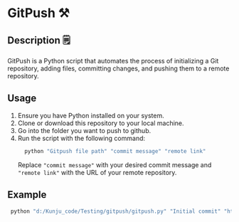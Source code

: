 # GitPush ⚒️

## Description 🗒️
GitPush is a Python script that automates the process of initializing a Git repository, adding files, committing changes, and pushing them to a remote repository.

## Usage
1. Ensure you have Python installed on your system.
2. Clone or download this repository to your local machine.
3. Go into the folder you want to push to github.
4. Run the script with the following command:
    ```bash
      python "Gitpush file path" "commit message" "remote link"
    ```
   Replace `"commit message"` with your desired commit message and `"remote link"` with the URL of your remote repository.

## Example
```bash
 python "d:/Kunju_code/Testing/gitpush/gitpush.py" "Initial commit" "https://github.com/username/repo.git"
